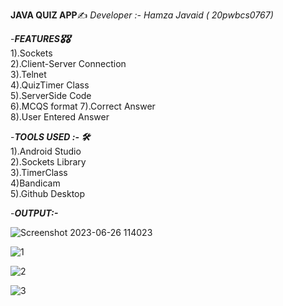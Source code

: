 **JAVA QUIZ APP**✍
_Developer :- Hamza Javaid ( 20pwbcs0767)_


      

-**_FEATURES🎖🎖_**      
1).Sockets  
2).Client-Server Connection  
3).Telnet  
4).QuizTimer  Class  
5).ServerSide Code  
6).MCQS format
7).Correct Answer  
8).User Entered Answer  






  


    
-_**TOOLS USED :- 🛠**_  
1).Android Studio    
2).Sockets Library      
3).TimerClass    
4)Bandicam    
5).Github Desktop    


-_**OUTPUT:-**_    

![Screenshot 2023-06-26 114023](https://github.com/HamzaaJavaid/Java-Quiz-App/assets/115164085/6de87752-39c9-49e1-b271-7cb74c015770)

![1](https://github.com/HamzaaJavaid/Java-Quiz-App/assets/115164085/98190d0e-e491-466c-9d1b-1eeff69c3e3d)

![2](https://github.com/HamzaaJavaid/Java-Quiz-App/assets/115164085/5ff8f97e-1b14-47f8-8824-51ba0dbdec1a)

![3](https://github.com/HamzaaJavaid/Java-Quiz-App/assets/115164085/cdf9f1af-e703-4cd1-82fd-f39b9cf06147)

